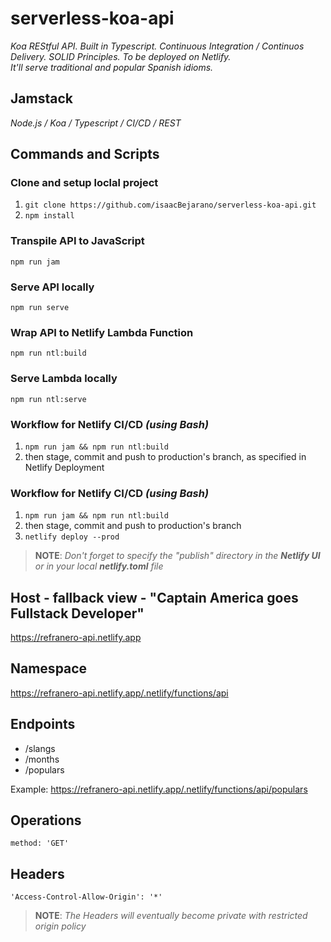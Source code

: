 # serverless-koa-api
*Koa REStful API. Built in Typescript. Continuous Integration / Continuos Delivery. SOLID Principles. To be deployed on Netlify.\
It'll serve traditional and popular Spanish idioms.*

## Jamstack
*Node.js / Koa / Typescript / CI/CD / REST*

## Commands and Scripts
### Clone and setup loclal project
1. `git clone https://github.com/isaacBejarano/serverless-koa-api.git`
2. `npm install`

### Transpile API to JavaScript
`npm run jam`

### Serve API locally
`npm run serve`

### Wrap API to Netlify Lambda Function
`npm run ntl:build`

### Serve Lambda locally
`npm run ntl:serve`

### Workflow for Netlify CI/CD *(using Bash)*
1. `npm run jam && npm run ntl:build`
2. then stage, commit and push to production's branch, as specified in Netlify Deployment

### Workflow for Netlify CI/CD *(using Bash)*
1. `npm run jam && npm run ntl:build`
2. then stage, commit and push to production's branch
3. `netlify deploy --prod`

> **NOTE**: *Don't forget to specify the "publish" directory in the **Netlify UI** or in your local **netlify.toml** file*


## Host - fallback view - "Captain America goes Fullstack Developer"
https://refranero-api.netlify.app

## Namespace
https://refranero-api.netlify.app/.netlify/functions/api

## Endpoints
* /slangs
* /months
* /populars

Example: https://refranero-api.netlify.app/.netlify/functions/api/populars

## Operations
```[.js]
method: 'GET'
```

## Headers
```
'Access-Control-Allow-Origin': '*'
```

> **NOTE**: *The Headers will eventually become private with restricted origin policy*
